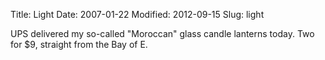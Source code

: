 Title: Light
Date: 2007-01-22
Modified: 2012-09-15
Slug: light

UPS delivered my so-called "Moroccan" glass candle lanterns today. Two for $9, straight from the Bay of E.
